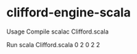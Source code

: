 clifford-engine-scala
=====================
Usage
Compile
scalac Clifford.scala

Run
scala Clifford.scala 0 2 0 2 2
